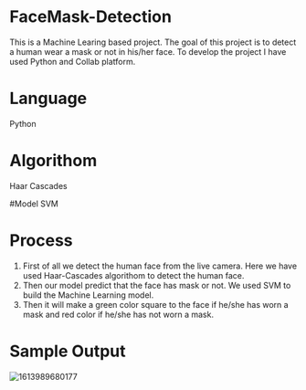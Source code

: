 # FaceMask-Detection
This is a Machine Learing based project. The goal of this project is to detect a human wear a mask or not in his/her face. To develop the project I have used Python and Collab platform.

# Language
Python

# Algorithom
Haar Cascades

#Model
SVM

# Process
1. First of all we detect the human face from the live camera. Here we have used Haar-Cascades algorithom to detect the human face.
2. Then our model predict that the face has mask or not. We used SVM to build the Machine Learning model.
3. Then it will make a green color square to the face if he/she has worn a mask and red color if he/she has not worn a mask.

# Sample Output
![1613989680177](https://user-images.githubusercontent.com/58313058/193411515-ce2d3e62-5e8f-491a-9db0-be246a76fa75.jpeg)
